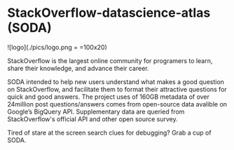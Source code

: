 # StackOverflow-datascience-atlas (SODA)
![logo](./pics/logo.png = =100x20)

StackOverflow is the largest online community for programers to learn, share their knowledge, and advance their career.

SODA intended to help new users understand what makes a good question on StackOverflow, and facilitate them to format their attractive questions for quick and good answers. The project uses of 160GB metadata of over 24million post questions/answers comes from open-source data avalible on Google’s BigQuery API. Supplementary data are queried from StackOverflow's official API and other open source survey.


Tired of stare at the screen search clues for debugging? Grab a cup of SODA.





